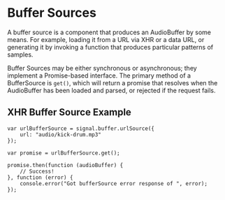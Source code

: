 # Buffer Sources

A buffer source is a component that produces an AudioBuffer by some means. For example, loading it from a URL via XHR or a data URL, or generating it by invoking a function that produces particular patterns of samples.

Buffer Sources may be either synchronous or asynchronous; they implement a Promise-based interface. The primary method of a BufferSource is <code>get()</code>, which will return a promise that resolves when the AudioBuffer has been loaded and parsed, or rejected if the request fails.

## XHR Buffer Source Example

    var urlBufferSource = signal.buffer.urlSource({
        url: "audio/kick-drum.mp3"
    });

    var promise = urlBufferSource.get();

    promise.then(function (audioBuffer) {
        // Success!
    }, function (error) {
        console.error("Got bufferSource error response of ", error);
    });

